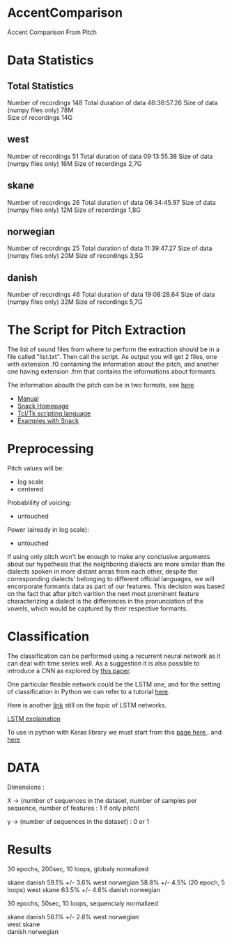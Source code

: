 # AccentComparison
Accent Comparison From Pitch

# Data Statistics
## Total Statistics
Number of recordings  148
Total duration of data 46:36:57.26
Size of data (numpy files only)  78M	
Size of recordings 14G	
## west
Number of recordings  51
Total duration of data 09:13:55.38
Size of data (numpy files only) 16M	
Size of recordings 2,7G	
## skane
Number of recordings  26
Total duration of data 06:34:45.97
Size of data (numpy files only) 12M	
Size of recordings 1,8G	
## norwegian
Number of recordings  25
Total duration of data 11:39:47.27
Size of data (numpy files only) 20M	
Size of recordings 3,5G	
## danish
Number of recordings  46
Total duration of data 19:08:28.64
Size of data (numpy files only) 32M	
Size of recordings 5,7G	

# The Script for Pitch Extraction

The list of sound files from where to perform the extraction should be in a file called "list.txt".
Then call the script. As output you will get 2 files, one with extension .f0 containing the information about the pitch, and another one having extension .frm that contains the informations about formants.

The information abouth the pitch can be in two formats, see [here](http://www.speech.kth.se/snack/man/snack2.2/tcl-man.html#spitch)


 - [Manual](http://www.speech.kth.se/snack/man/snack2.2/tcl-man.html)
 - [Snack Homepage](http://www.speech.kth.se/snack/)
 - [Tcl/Tk scripting language](https://www.tcl.tk/software/tcltk/)
 - [Examples with Snack](https://www.speech.kth.se/snack/tutorial.html#gettingstarted)

# Preprocessing

Pitch values will be:
 - log scale
 - centered

Probablility of voicing:
 - untouched
 
Power (already in log scale):
 - untouched

If using only pitch won't be enough to make any conclusive arguments about our hypothesis that the neighboring dialects are more similar than the dialects spoken in more distant areas from each other, despite the corresponding dialects' belonging to different official languages, we will encorporate formants data as part of our features. This decision was based on the fact that after pitch varition the next most prominent feature characterizing a dialect is the differences in the pronunciation of the vowels, which would be captured by their respective formants.

# Classification

The classification can be performed using a recurrent neural network as it can deal with time series well. As a suggestion it is also possible to introduce a CNN as explored by [this paper](https://ieeexplore.ieee.org/document/8141873).

One particular flexible network could be the LSTM one, and for the setting of classification in Python we can refer to a tutorial [here](https://machinelearningmastery.com/sequence-classification-lstm-recurrent-neural-networks-python-keras/). 

Here is another [link](https://datascience.stackexchange.com/questions/32341/what-is-the-best-method-for-classification-of-time-series-datashould-i-use-lstm) still on the topic of LSTM networks.

[LSTM explaination](http://colah.github.io/posts/2015-08-Understanding-LSTMs/)

To use in python with Keras library we must start from this [page here ](https://keras.io/getting-started/sequential-model-guide/).
and [here](https://keras.io/layers/recurrent/)



# DATA

Dimensions : 

X -> (number of sequences in the dataset, number of samples per sequence, number of features : 1 if only pitch)

y -> (number of sequences in the dataset) : 0 or 1


# Results

30 epochs, 200sec, 10 loops, globaly normalized

skane danish 			59.1% +/- 3.6% 
west norwegian			58.8% +/- 4.5% (20 epoch, 5 loops)
west skane 				63.5% +/- 4.6% 
danish norwegian


30 epochs, 50sec, 10 loops, sequencialy normalized

skane danish 			56.1% +/- 2.6%
west norwegian		
west skane 			
danish norwegian
